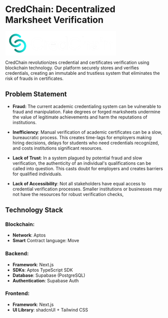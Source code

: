 
# CredChain: Decentralized Marksheet Verification
  
<img src="https://raw.githubusercontent.com/HarjjotSinghh/CredChain/master/frontend/public/logo.png" align="center" width="70%"/>

CredChain revolutionizes credential and certificates verification using blockchain technology.  Our platform securely stores and verifies credentials, creating an immutable and trustless system that eliminates the risk of frauds in certificates.

## Problem Statement

- **Fraud:**  The current academic credentialing system can be vulnerable to fraud and manipulation.  Fake  degrees or forged marksheets undermine the value of legitimate achievements and harm the reputations of institutions.

- **Inefficiency**:  Manual verification of academic certificates can be a slow, bureaucratic process. This creates time-lags for employers making hiring decisions, delays for students who need credentials recognized, and costs institutions significant resources.

- **Lack of Trust**: In a system plagued by potential fraud and slow verification, the authenticity of an individual's qualifications can be called into question. This casts doubt for employers and creates barriers for qualified individuals.

- **Lack of Accessibility**: Not all stakeholders have equal access to credential verification processes. Smaller institutions or businesses may not have the resources for robust verification checks,

## Technology Stack

### Blockchain:
- **Network**: Aptos
- **Smart** Contract language: Move
### Backend:
- **Framework**: Next.js
- **SDKs**: Aptos TypeScript SDK
- **Database**: Supabase (PostgreSQL)
- **Authentication**: Supabase Auth
### Frontend:
- **Framework**: Next.js
- **UI Library**: shadcnUI + Tailwind CSS
